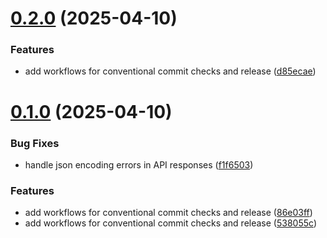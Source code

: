 # [0.2.0](https://github.com/juicycleff/smartform/compare/v0.1.0...v0.2.0) (2025-04-10)


### Features

* add workflows for conventional commit checks and release ([d85ecae](https://github.com/juicycleff/smartform/commit/d85ecaeb18866ae4ab8be2d503d1d460b85d1328))



# [0.1.0](https://github.com/juicycleff/smartform/compare/f1f6503b6af68a5d0d956e264b4e8e5c364a624c...v0.1.0) (2025-04-10)


### Bug Fixes

* handle json encoding errors in API responses ([f1f6503](https://github.com/juicycleff/smartform/commit/f1f6503b6af68a5d0d956e264b4e8e5c364a624c))


### Features

* add workflows for conventional commit checks and release ([86e03ff](https://github.com/juicycleff/smartform/commit/86e03ffc78db10082c99b3ef9721476dafc94e0a))
* add workflows for conventional commit checks and release ([538055c](https://github.com/juicycleff/smartform/commit/538055c87d71c523984fd3e326cb3252abf398f8))



